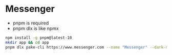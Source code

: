 Messenger
=====
* pnpm is required
* pnpm dlx is like npmx
```bash
npm install -g pnpm@latest-10
mkdir app && cd app
pnpm dlx pake-cli https://www.messenger.com --name "Messenger" --dark-mode
```
